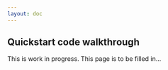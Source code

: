```yaml
---
layout: doc
---
```


## Quickstart code walkthrough

This is work in progress. This page is to be filled in...
